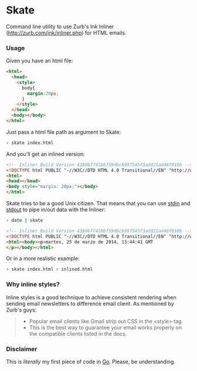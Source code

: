 Skate
=====

Command line utility to use Zurb's Ink Inliner (http://zurb.com/ink/inliner.php) for HTML emails.


### Usage

Given you have an html file:

``` html
<html>
  <head>
    <style>
      body{
        margin:20px;
      }
    </style>
  </head>
  <body></body>
</html>
```

Just pass a html file path as argument to Skate:

``` zsh
› skate index.html
```
And you'll get an inlined version:

``` html
<!-- Inliner Build Version 4380b7741bb759d6cb997545f3add21ad48f010b -->
<!DOCTYPE html PUBLIC "-//W3C//DTD HTML 4.0 Transitional//EN" "http://www.w3.org/TR/REC-html40/loose.dtd">
<html>
<head></head>
<body style="margin: 20px;"></body>
</html>
```

Skate tries to be a good Unix citizen. That means that you can use [stdin](https://en.wikipedia.org/wiki/Standard_streams#Standard_input_.28stdin.29) and [stdout](https://en.wikipedia.org/wiki/Standard_streams#Standard_output_.28stdout.29) to pipe in/out data with the Inliner:

``` zsh
› date | skate
```

``` html
<!-- Inliner Build Version 4380b7741bb759d6cb997545f3add21ad48f010b -->
<!DOCTYPE html PUBLIC "-//W3C//DTD HTML 4.0 Transitional//EN" "http://www.w3.org/TR/REC-html40/loose.dtd">
<html><body><p>martes, 25 de marzo de 2014, 13:44:41 GMT
</p></body></html>
```

Or in a more realistic example:

``` zsh
› skate index.html > inlined.html
```

### Why inline styles?

Inline styles is a good technique to achieve consistent rendering when sending email newsletters to difference email client. As mentioned by Zurb's guys:

> * Popular email clients like Gmail strip out CSS in the \<style\> tag.
> * This is the best way to guarantee your email works properly on the compatible clients listed in the docs.


### Disclaimer

This is _literally_ my first piece of code in [Go](golang.org). Please, be understanding.
